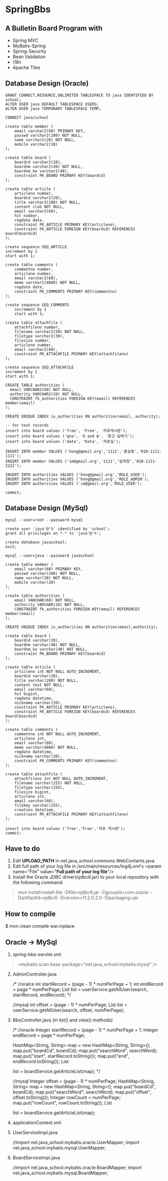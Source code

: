 SpringBbs
============

## A Bulletin Board Program with 
* Spring MVC
* MyBatis-Spring
* Spring-Security
* Bean Validation
* i18n
* Apache Tiles

## Database Design (Oracle)

	GRANT CONNECT,RESOURCE,UNLIMITED TABLESPACE TO java IDENTIFIED BY school;
	ALTER USER java DEFAULT TABLESPACE USERS;
	ALTER USER java TEMPORARY TABLESPACE TEMP;
	
	CONNECT java/school
	
	create table member (
	    email varchar2(60) PRIMARY KEY,
	    passwd varchar2(200) NOT NULL,
	    name varchar2(20) NOT NULL,
	    mobile varchar2(20)
	);
	
	create table board (
	    boardcd varchar2(20),
	    boardnm varchar2(40) NOT NULL,
	    boardnm_ko varchar2(40),
	    constraint PK_BOARD PRIMARY KEY(boardcd)
	);
	
	create table article (
	    articleno number,
	    boardcd varchar2(20),
	    title varchar2(200) NOT NULL,
	    content clob NOT NULL,
	    email varchar2(60),
	    hit number,    
	    regdate date,
	    constraint PK_ARTICLE PRIMARY KEY(articleno),
	    constraint FK_ARTICLE FOREIGN KEY(boardcd) REFERENCES board(boardcd)
	);
	
	create sequence SEQ_ARTICLE
	increment by 1
	start with 1;
	
	create table comments (
	    commentno number,
	    articleno number,    
	    email varchar2(60),    
	    memo varchar2(4000) NOT NULL,
	    regdate date, 
	    constraint PK_COMMENTS PRIMARY KEY(commentno)
	);
	
	create sequence SEQ_COMMENTS
	    increment by 1
	    start with 1;
	
	create table attachfile (
	    attachfileno number,
	    filename varchar2(50) NOT NULL,
	    filetype varchar2(30),
	    filesize number,
	    articleno number,
	    email varchar2(60),
	    constraint PK_ATTACHFILE PRIMARY KEY(attachfileno)
	);
	
	create sequence SEQ_ATTACHFILE
	increment by 1
	start with 1;
	
	CREATE TABLE authorities (
	  email VARCHAR2(60) NOT NULL,
	  authority VARCHAR2(20) NOT NULL,
	  CONSTRAINT fk_authorities FOREIGN KEY(email) REFERENCES member(email)
	);
	
	CREATE UNIQUE INDEX ix_authorities ON authorities(email, authority); 
	
	-- for test records  
	insert into board values ('free', 'Free', '자유게시판');
	insert into board values ('qna', 'Q and A', '묻고 답하기');
	insert into board values ('data', 'Data', '자료실');
	
	INSERT INTO member VALUES ('hong@gmail.org','1111','홍길동','010-1111-1111');
	INSERT INTO member VALUES ('im@gmail.org','1111','임꺽정','010-1111-2222');
	
	INSERT INTO authorities VALUES ('hong@gmail.org','ROLE_USER');
	INSERT INTO authorities VALUES ('hong@gmail.org','ROLE_ADMIN');
	INSERT INTO authorities VALUES ('im@gmail.org','ROLE_USER');
	
	commit;

## Database Design (MySql)

	mysql --user=root --password mysql
	
	create user 'java'@'%' identified by 'school';
	grant all privileges on *.* to 'java'@'%';
	
	create database javaschool;
	exit;
	
	mysql --user=java --password javaschool
	
	create table member (
	    email varchar(60) PRIMARY KEY,
	    passwd varchar(200) NOT NULL,
	    name varchar(20) NOT NULL,
	    mobile varchar(20)
	);
	
	create table authorities (
	    email VARCHAR(60) NOT NULL,
	    authority VARCHAR(20) NOT NULL,
	    CONSTRAINT fk_authorities FOREIGN KEY(email) REFERENCES member(email)
	);
	
	CREATE UNIQUE INDEX ix_authorities ON authorities(email,authority); 
	
	create table board (
	    boardcd varchar(20),
	    boardnm varchar(40) NOT NULL,
	    boardnm_ko varchar(40) NOT NULL,
	    constraint PK_BOARD PRIMARY KEY(boardcd)
	);
	
	create table article (
	    articleno int NOT NULL AUTO_INCREMENT,
	    boardcd varchar(20),
	    title varchar(200) NOT NULL,
	    content text NOT NULL,
	    email varchar(60),
	    hit bigint,    
	    regdate datetime,
	    nickname varchar(20),
	    constraint PK_ARTICLE PRIMARY KEY(articleno),
	    constraint FK_ARTICLE FOREIGN KEY(boardcd) REFERENCES board(boardcd)
	);
	
	create table comments (
	    commentno int NOT NULL AUTO_INCREMENT,
	    articleno int,    
	    email varchar(60),    
	    memo varchar(4000) NOT NULL,
	    regdate datetime,
	    nickname varchar(20), 
	    constraint PK_COMMENTS PRIMARY KEY(commentno)
	);
	
	create table attachfile (
	    attachfileno int NOT NULL AUTO_INCREMENT,
	    filename varchar(255) NOT NULL,
	    filetype varchar(255),
	    filesize bigint,
	    articleno int,
	    email varchar(60),
	    filekey varchar(255),
	    creation datetime,
	    constraint PK_ATTACHFILE PRIMARY KEY(attachfileno)
	);
	
	insert into board values ('free','Free','자유 게시판');
	commit;

## Have to do
 
1. Edit **UPLOAD_PATH** in net.java_school.commons.WebContants.java
2. Edit full path of your log file in /src/main/resources/log4j.xml's &lt;param name="File" value="**Full path of your log file**"/&gt;
3. Install the Oracle JDBC driver(ojdbc6.jar) to your local repository with the following command:
 
> mvn install:install-file -Dfile=ojdbc6.jar -DgroupId=com.oracle -DartifactId=ojdbc6 -Dversion=11.2.0.2.0 -Dpackaging=jar

## How to compile

$ mvn clean compile war:inplace

## Oracle -> MySql

1. spring-bbs-servlet.xml

> <!-- <mybatis:scan base-package="net.java_school.mybatis.oracle" /> -->
> <mybatis:scan base-package="net.java_school.mybatis.mysql" />

2. AdminController.java

	/*
	//oralce
	int startRecord = (page - 1) * numPerPage + 1;
	int endRecord = page * numPerPage;
	List<User> list = userService.getAllUser(search, startRecord, endRecord);
	*/
	
	//mysql
	int offset = (page - 1) * numPerPage;
	List<User> list = userService.getAllUser(search, offset, numPerPage);

3. BbsController.java (in list() and view() methods)

	/*
	//oracle
	Integer startRecord = (page - 1) * numPerPage + 1;
	Integer endRecord = page * numPerPage;
		
	HashMap<String, String> map = new HashMap<String, String>();
	map.put("boardCd", boardCd);
	map.put("searchWord", searchWord);
	map.put("start", startRecord.toString());
	map.put("end", endRecord.toString());
	List<Article> list = boardService.getArticleList(map);
	*/
	
	//mysql
	Integer offset = (page - 1) * numPerPage;
	HashMap<String, String> map = new HashMap<String, String>();
	map.put("boardCd", boardCd);
	map.put("searchWord", searchWord);
	map.put("offset", offset.toString());
	Integer rowCount = numPerPage;
	map.put("rowCount", rowCount.toString());
	List<Article> list = boardService.getArticleList(map);

4. applicationContext.xml
	
	<!--
	<bean id="dataSource" class="org.apache.commons.dbcp.BasicDataSource" destroy-method="close">
		<property name="driverClassName" value="oracle.jdbc.driver.OracleDriver" />
		<property name="url" value="jdbc:oracle:thin:@localhost:1521:XE" />
		<property name="username" value="java" />
		<property name="password" value="school" />
		<property name="maxActive" value="100" />
		<property name="maxWait" value="1000" />
		<property name="poolPreparedStatements" value="true" />
		<property name="defaultAutoCommit" value="true" />
		<property name="validationQuery" value=" SELECT 1 FROM DUAL" />
	</bean>
	
	<bean id="sqlSessionFactory" class="org.mybatis.spring.SqlSessionFactoryBean">
		<property name="dataSource" ref="dataSource" />
		<property name="configLocation" value="classpath:net/java_school/mybatis/Configuration.xml" />
	</bean> 
	-->
	
	<bean id="dataSource" class="org.apache.commons.dbcp.BasicDataSource" destroy-method="close">
		<property name="driverClassName" value="com.mysql.jdbc.Driver" />
		<property name="url" value="jdbc:mysql://localhost:3306/javaskool?useUnicode=yes&amp;characterEncoding=UTF-8" />
		<property name="username" value="java" />
		<property name="password" value="school" />
		<property name="maxActive" value="100" />
		<property name="maxWait" value="1000" />
		<property name="poolPreparedStatements" value="true" />
		<property name="defaultAutoCommit" value="true" />
		<property name="validationQuery" value="SELECT 1" />
	</bean>
	
	<bean id="sqlSessionFactory" class="org.mybatis.spring.SqlSessionFactoryBean">
		<property name="dataSource" ref="dataSource" />
		<property name="configLocation" value="classpath:net/java_school/mybatis/Configuration.xml" />
	</bean>
 
5. UserServiceImpl.java
	
	//import net.java_school.mybatis.oracle.UserMapper;
	import net.java_school.mybatis.mysql.UserMapper;
	
6. BoardServiceImpl.java

	//import net.java_school.mybatis.oracle.BoardMapper;
	import net.java_school.mybatis.mysql.BoardMapper;
	
    




